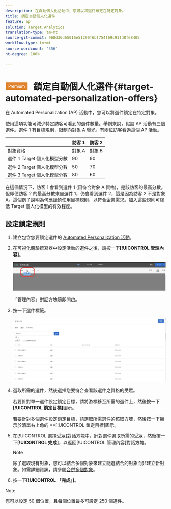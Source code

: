 ```yaml
---
description: 在自動個人化活動中，您可以將選件鎖定在特定對象。
title: 鎖定自動個人化選件
feature: ap
solution: Target,Analytics
translation-type: tm+mt
source-git-commit: 968d36d65016e51290f6bf754f69c91fd8f68405
workflow-type: tm+mt
source-wordcount: '356'
ht-degree: 100%

---
```



# ![PREMIUM](/help/assets/premium.png) 鎖定自動個人化選件{#target-automated-personalization-offers}

在 Automated Personalization (AP) 活動中，您可以將選件鎖定在特定對象。

使用這項功能可減少特定訪客可看到的選件數量。舉例來說，假設 AP 活動有三個選件。選件 1 有目標規則，限制向對象 A 曝光。有兩位訪客看過這個 AP 活動。

|  | 訪客 1 | 訪客 2 |
|--- |--- |--- |
| 對象資格 | 對象 A | 對象 B |
| 選件 1 Target 個人化模型分數 | 90 | 90 |
| 選件 2 Target 個人化模型分數 | 50 | 70 |
| 選件 3 Target 個人化模型分數 | 80 | 60 |

在這個情況下，訪客 1 會看到選件 1 (因符合對象 A 資格)，是該訪客的最高分數。但即便訪客 2 的最高分數來自選件 1，仍會看到選件 2，這是因為訪客 2 不是對象 A。這個例子說明為何應謹慎使用目標規則，以符合企業需求。加入這些規則可降低 Target 個人化模型的有效程度。

## 設定鎖定規則

1. 建立包含您要鎖定選件的 [Automated Personalization 活動](/help/c-activities/t-automated-personalization/create-ap-activity.md)。
1. 在可視化體驗撰寫器中設定活動的選件之後，請按一下&#x200B;**[!UICONTROL 管理內容]**。

   ![管理內容](/help/c-activities/t-automated-personalization/assets/manage-content.png)

   「管理內容」對話方塊隨即開啟。

1. 按一下選件標籤。

   ![選件頁面](/help/c-activities/t-automated-personalization/assets/manage-content-offers.png)

1. 選取所需的選件，然後選擇您要符合查看該選件之資格的受眾。

   若要針對單一選件設定鎖定目標，請將游標移至所需的選件上，然後按一下&#x200B;**[!UICONTROL 鎖定目標]**&#x200B;圖示。

   若要針對多個選件設定鎖定目標，請選取所需選件的核取方塊，然後按一下顯示於清單右上角的 **[!UICONTROL 鎖定目標]圖示。

1. 在[!UICONTROL 選擇受眾]對話方塊中，針對選件選取所需的受眾，然後按一下&#x200B;**[!UICONTROL 完成]**，以返回[!UICONTROL 管理內容]對話方塊。

   >[!NOTE]
   >
   >除了選取現有對象，您可以結合多個對象來建立隨選結合的對象而非建立新對象。如需詳細資訊，請參閱[合併多個對象](/help/c-target/combining-multiple-audiences.md#concept_A7386F1EA4394BD2AB72399C225981E5)。

1. 按一下&#x200B;**[!UICONTROL 「完成」]**。

>[!NOTE]
>
>您可以設定 50 個位置，且每個位置最多可設定 250 個選件。
